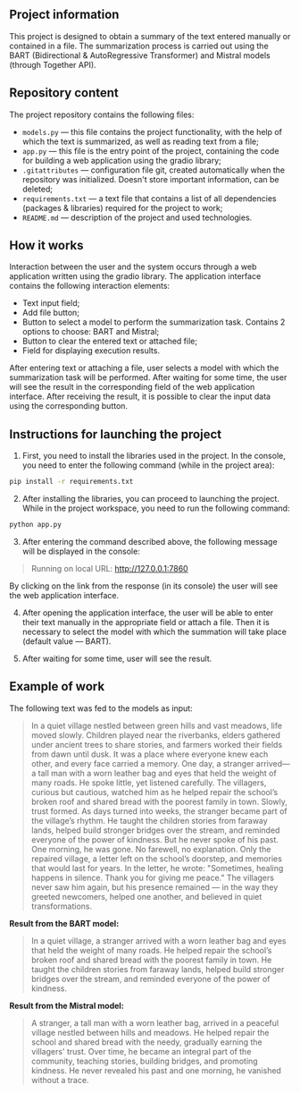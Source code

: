 ## Project information
This project is designed to obtain a summary of the text entered manually or contained in a file. The summarization process is carried out using the BART (Bidirectional & AutoRegressive Transformer) and Mistral models (through Together API).

## Repository content
The project repository contains the following files:
- `models.py` — this file contains the project functionality, with the help of which the text is summarized, as well as reading text from a file;
- `app.py` — this file is the entry point of the project, containing the code for building a web application using the gradio library;
- `.gitattributes` — configuration file git, created automatically when the repository was initialized. Doesn't store important information, can be deleted;
- `requirements.txt` — a text file that contains a list of all dependencies (packages & libraries) required for the project to work;
- `README.md` — description of the project and used technologies.

## How it works
Interaction between the user and the system occurs through a web application written using the gradio library. The application interface contains the following interaction elements:
- Text input field;
- Add file button;
- Button to select a model to perform the summarization task. Contains 2 options to choose: BART and Mistral;
- Button to clear the entered text or attached file;
- Field for displaying execution results.

After entering text or attaching a file, user selects a model with which the summarization task will be performed. After waiting for some time, the user will see the result in the corresponding field of the web application interface. After receiving the result, it is possible to clear the input data using the corresponding button.

## Instructions for launching the project

1. First, you need to install the libraries used in the project. In the console, you need to enter the following command (while in the project area):

```bash
pip install -r requirements.txt
```

2. After installing the libraries, you can proceed to launching the project. While in the project workspace, you need to run the following command:

```bash
python app.py
```

3. After entering the command described above, the following message will be displayed in the console:
> Running on local URL:  http://127.0.0.1:7860

By clicking on the link from the response (in its console) the user will see the web application interface.

4. After opening the application interface, the user will be able to enter their text manually in the appropriate field or attach a file. Then it is necessary to select the model with which the summation will take place (default value — BART).

5. After waiting for some time, user will see the result.

## Example of work
The following text was fed to the models as input:
> In a quiet village nestled between green hills and vast meadows, life moved slowly. Children played near the riverbanks, elders gathered under ancient trees to share
> stories, and farmers worked their fields from dawn until dusk. It was a place where everyone knew each other, and every face carried a memory.
> One day, a stranger arrived—a tall man with a worn leather bag and eyes that held the weight of many roads. He spoke little, yet listened carefully. The villagers, curious but cautious, watched him as he helped repair the school’s broken roof and shared bread with the poorest family in town. Slowly, trust formed.
> As days turned into weeks, the stranger became part of the village’s rhythm. He taught the children stories from faraway lands, helped build stronger bridges over the stream, and reminded everyone of the power of kindness. But he never spoke of his past.
> One morning, he was gone. No farewell, no explanation. Only the repaired village, a letter left on the school’s doorstep, and memories that would last for years. In the
> letter, he wrote:
> "Sometimes, healing happens in silence. Thank you for giving me peace."
> The villagers never saw him again, but his presence remained — in the way they greeted newcomers, helped one another, and believed in quiet transformations.

**Result from the BART model:**
>In a quiet village, a stranger arrived with a worn leather bag and eyes that held the weight of many roads. He helped repair the school’s broken roof and shared bread with
>the poorest family in town. He taught the children stories from faraway lands, helped build stronger bridges over the stream, and reminded everyone of the power of kindness.


**Result from the Mistral model:**
>A stranger, a tall man with a worn leather bag, arrived in a peaceful village nestled between hills and meadows. He helped repair the school and shared bread with the
>needy, gradually earning the villagers' trust. Over time, he became an integral part of the community, teaching stories, building bridges, and promoting kindness. He never
>revealed his past and one morning, he vanished without a trace.
